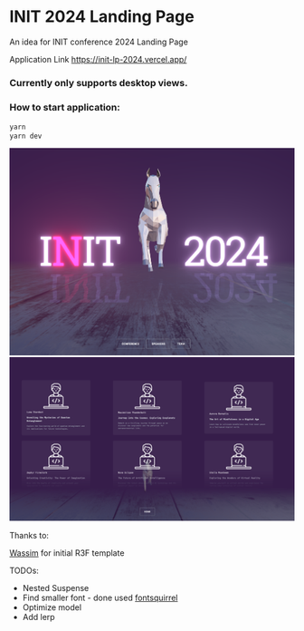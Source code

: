 # INIT 2024 Landing Page

An idea for INIT conference 2024 Landing Page

Application Link https://init-lp-2024.vercel.app/

### Currently only supports desktop views.

### How to start application:

```
yarn
yarn dev
```

![home_img.png](home_img.png)
![speakers_img.png](speakers_img.png)

Thanks to:

[Wassim](https://github.com/wass08) for initial R3F template

TODOs:

- Nested Suspense
- Find smaller font - done used [fontsquirrel](https://www.fontsquirrel.com/tools/webfont-generator)
- Optimize model
- Add lerp